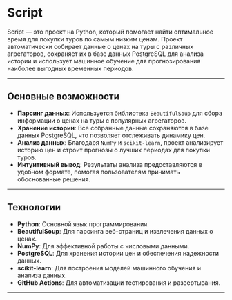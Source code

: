 # Script

Script — это проект на Python, который помогает найти оптимальное время для покупки туров по самым низким ценам. Проект автоматически собирает данные о ценах на туры с различных агрегаторов, сохраняет их в базе данных PostgreSQL для анализа истории и использует машинное обучение для прогнозирования наиболее выгодных временных периодов.

---

## Основные возможности

- **Парсинг данных**: Используется библиотека `BeautifulSoup` для сбора информации о ценах на туры с популярных агрегаторов.
- **Хранение истории**: Все собранные данные сохраняются в базе данных PostgreSQL, что позволяет отслеживать динамику цен.
- **Анализ данных**: Благодаря `NumPy` и `scikit-learn`, проект анализирует историю цен и строит прогнозы о лучших периодах для покупки туров.
- **Интуитивный вывод**: Результаты анализа предоставляются в удобном формате, помогая пользователям принимать обоснованные решения.

---

## Технологии

- **Python**: Основной язык программирования.
- **BeautifulSoup**: Для парсинга веб-страниц и извлечения данных о ценах.
- **NumPy**: Для эффективной работы с числовыми данными.
- **PostgreSQL**: Для хранения истории цен и обеспечения надежности данных.
- **scikit-learn**: Для построения моделей машинного обучения и анализа данных.
- **GitHub Actions**: Для автоматизации тестирования и развертывания.

---
